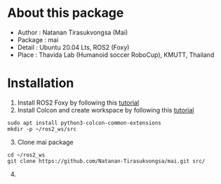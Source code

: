 # About this package
* Author : Natanan Tirasukvongsa (Mai)
* Package : mai
* Detail : Ubuntu 20.04 Lts, ROS2 (Foxy)
* Place : Thavida Lab (Humanoid soccer RoboCup), KMUTT, Thailand

# Installation
1. Install ROS2 Foxy by following this [tutorial](https://docs.ros.org/en/foxy/Installation.html)
2. Install Colcon and create workspace by following this [tutorial](https://docs.ros.org/en/foxy/Tutorials/Beginner-Client-Libraries/Colcon-Tutorial.html)
```
sudo apt install python3-colcon-common-extensions
mkdir -p ~/ros2_ws/src
```
3. Clone mai package

```
cd ~/ros2_ws
git clone https://github.com/Natanan-Tirasukvongsa/mai.git src/
```
4. 

